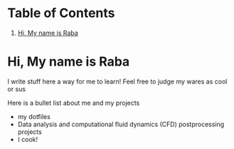 
# Table of Contents

1.  [Hi, My name is Raba](#orgb809301)



<a id="orgb809301"></a>

# Hi, My name is Raba

I write stuff here a way for me to learn! Feel free to judge my wares as cool or sus

Here is a bullet list about me and my projects

-   my dotfiles
-   Data analysis and computational fluid dynamics (CFD) postprocessing projects
-   I cook!

